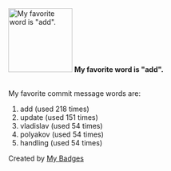 <img src="https://my-badges.github.io/my-badges/favorite-word.png" alt="My favorite word is &quot;add&quot;." title="My favorite word is &quot;add&quot;." width="128">
<strong>My favorite word is &quot;add&quot;.</strong>
<br><br>

My favorite commit message words are:

1. add (used 218 times)
2. update (used 151 times)
3. vladislav (used 54 times)
4. polyakov (used 54 times)
5. handling (used 54 times)


Created by <a href="https://github.com/my-badges/my-badges">My Badges</a>